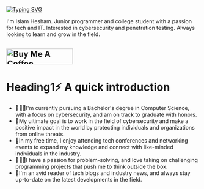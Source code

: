 [![Typing SVG](https://readme-typing-svg.demolab.com?font=Fira+Code&pause=1000&width=435&lines=Hi+there!+It's+been+a+while+%F0%9F%91%8B%F0%9F%8F%BB)](https://git.io/typing-svg)



I'm Islam Hesham. Junior programmer and college student with a passion for tech and IT. Interested in cybersecurity and penetration testing. Always looking to learn and grow in the field.

<a href="https://www.buymeacoffee.com/islamhk123v" target="_blank"><img src="https://cdn.buymeacoffee.com/buttons/default-orange.png" alt="Buy Me A Coffee" height="41" width="174"></a>
-------------------------------------------------------------------------------------------------------------------------------------------------------------------------

# Heading1⚡ A quick introduction

- 🧑🏻‍🎓I'm currently pursuing a Bachelor's degree in Computer Science, with a focus on cybersecurity, and am on track to graduate with honors.
- 🌱My ultimate goal is to work in the field of cybersecurity and make a positive impact in the world by protecting individuals and organizations from online threats.
- 🤝In my free time, I enjoy attending tech conferences and networking events to expand my knowledge and connect with like-minded individuals in the industry.
- 👩🏻‍💻I have a passion for problem-solving, and love taking on challenging programming projects that push me to think outside the box.
- 📕I'm an avid reader of tech blogs and industry news, and always stay up-to-date on the latest developments in the field.
